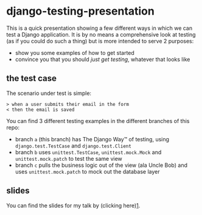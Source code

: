 # django-testing-presentation

This is a quick presentation showing a few different ways in which we can
test a Django application. It is by no means a comprehensive look at testing
(as if you could do such a thing) but is more intended to serve 2 purposes:

 * show you some examples of how to get started
 * convince you that you should *just get testing*, whatever that looks like

## the test case
The scenario under test is simple:

    > when a user submits their email in the form
    < then the email is saved

You can find 3 different testing examples in the different branches of this
repo:

 * branch `a` (this branch) has The Django Way™ of testing, using
   `django.test.TestCase` and `django.test.Client`
 * branch `b` uses `unittest.TestCase`, `unittest.mock.Mock` and
   `unittest.mock.patch` to test the same view
 * branch `c` pulls the business logic out of the view (ala Uncle Bob) and
   uses `unittest.mock.patch` to mock out the database layer

## slides

You can find the slides for my talk by (clicking here)[1].

[1]: https://docs.google.com/presentation/d/19ILWpChMwt6fqWfg4VLXoFTd5pR12ah_uXXvAy1ylXg/edit?usp=sharing